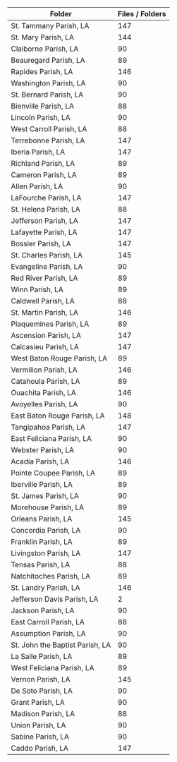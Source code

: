 | Folder                          |   Files / Folders |
|---------------------------------|-------------------|
| St. Tammany Parish, LA          |               147 |
| St. Mary Parish, LA             |               144 |
| Claiborne Parish, LA            |                90 |
| Beauregard Parish, LA           |                89 |
| Rapides Parish, LA              |               146 |
| Washington Parish, LA           |                90 |
| St. Bernard Parish, LA          |                90 |
| Bienville Parish, LA            |                88 |
| Lincoln Parish, LA              |                90 |
| West Carroll Parish, LA         |                88 |
| Terrebonne Parish, LA           |               147 |
| Iberia Parish, LA               |               147 |
| Richland Parish, LA             |                89 |
| Cameron Parish, LA              |                89 |
| Allen Parish, LA                |                90 |
| LaFourche Parish, LA            |               147 |
| St. Helena Parish, LA           |                88 |
| Jefferson Parish, LA            |               147 |
| Lafayette Parish, LA            |               147 |
| Bossier Parish, LA              |               147 |
| St. Charles Parish, LA          |               145 |
| Evangeline Parish, LA           |                90 |
| Red River Parish, LA            |                89 |
| Winn Parish, LA                 |                89 |
| Caldwell Parish, LA             |                88 |
| St. Martin Parish, LA           |               146 |
| Plaquemines Parish, LA          |                89 |
| Ascension Parish, LA            |               147 |
| Calcasieu Parish, LA            |               147 |
| West Baton Rouge Parish, LA     |                89 |
| Vermilion Parish, LA            |               146 |
| Catahoula Parish, LA            |                89 |
| Ouachita Parish, LA             |               146 |
| Avoyelles Parish, LA            |                90 |
| East Baton Rouge Parish, LA     |               148 |
| Tangipahoa Parish, LA           |               147 |
| East Feliciana Parish, LA       |                90 |
| Webster Parish, LA              |                90 |
| Acadia Parish, LA               |               146 |
| Pointe Coupee Parish, LA        |                89 |
| Iberville Parish, LA            |                89 |
| St. James Parish, LA            |                90 |
| Morehouse Parish, LA            |                89 |
| Orleans Parish, LA              |               145 |
| Concordia Parish, LA            |                90 |
| Franklin Parish, LA             |                89 |
| Livingston Parish, LA           |               147 |
| Tensas Parish, LA               |                88 |
| Natchitoches Parish, LA         |                89 |
| St. Landry Parish, LA           |               146 |
| Jefferson Davis Parish, LA      |                 2 |
| Jackson Parish, LA              |                90 |
| East Carroll Parish, LA         |                88 |
| Assumption Parish, LA           |                90 |
| St. John the Baptist Parish, LA |                90 |
| La Salle Parish, LA             |                89 |
| West Feliciana Parish, LA       |                89 |
| Vernon Parish, LA               |               145 |
| De Soto Parish, LA              |                90 |
| Grant Parish, LA                |                90 |
| Madison Parish, LA              |                88 |
| Union Parish, LA                |                90 |
| Sabine Parish, LA               |                90 |
| Caddo Parish, LA                |               147 |